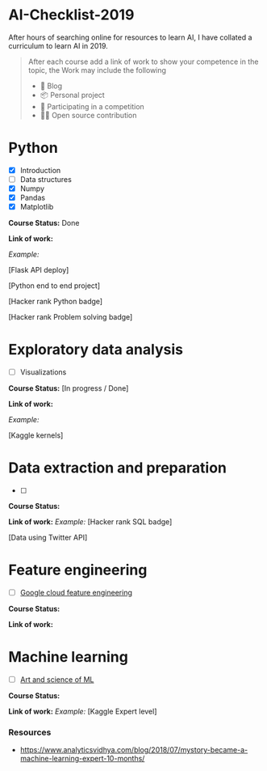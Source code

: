 # AI-Checklist-2019

After hours of searching online for resources to learn AI, I have collated a curriculum to learn AI in 2019. 

> After each course add a link of work to show your competence in the topic, the Work may include the following
>
> - 📑 Blog 
> - 📦 Personal project
> - 🐇 Participating in a competition
> - 👨‍💻 Open source contribution



# Python 

- [X] Introduction
- [ ] Data structures
- [x] Numpy
- [x] Pandas
- [x] Matplotlib

**Course Status:**
Done

**Link of work:**

*Example:* 

[Flask API deploy] 

[Python end to end project]

[Hacker rank Python badge]

[Hacker rank Problem solving badge] 



# Exploratory data analysis 

- [ ] Visualizations
  

**Course Status:** [In progress / Done]

**Link of work:**

*Example:* 

[Kaggle kernels] 



# Data extraction and preparation

- [ ] 

**Course Status:**

**Link of work:**
*Example:* [Hacker rank SQL badge]

[Data using Twitter API]



# Feature engineering 

- [ ] [Google cloud feature engineering](https://www.coursera.org/learn/feature-engineering)

**Course Status:**

**Link of work:**



# Machine learning 

- [ ] [Art and science of ML](https://www.coursera.org/learn/art-science-ml)

**Course Status:**

**Link of work:**
*Example:* [Kaggle Expert level]



### Resources

- <https://www.analyticsvidhya.com/blog/2018/07/mystory-became-a-machine-learning-expert-10-months/>